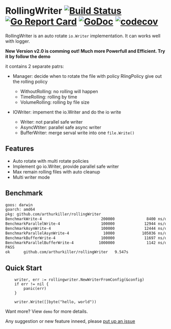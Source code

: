 # RollingWriter [![Build Status](https://travis-ci.org/arthurkiller/rollingWriter.svg?branch=master)](https://travis-ci.org/arthurkiller/rollingWriter) [![Go Report Card](https://goreportcard.com/badge/github.com/arthurkiller/rollingwriter)](https://goreportcard.com/report/github.com/arthurkiller/rollingwriter) [![GoDoc](https://godoc.org/github.com/arthurkiller/rollingWriter?status.svg)](https://godoc.org/github.com/arthurkiller/rollingWriter) [![codecov](https://codecov.io/gh/arthurkiller/rollingwriter/branch/master/graph/badge.svg)](https://codecov.io/gh/arthurkiller/rollingwriter)
RollingWriter is an auto rotate `io.Writer` implementation. It can works well with logger.

__New Version v2.0 is comming out! Much more Powerfull and Efficient. Try it by follow the demo__

it contains 2 separate patrs:
* Manager: decide when to rotate the file with policy
    RlingPolicy give out the rolling policy
    * WithoutRolling: no rolling will happen
    * TimeRolling: rolling by time
    * VolumeRolling: rolling by file size

* IOWriter: impement the io.Writer and do the io write
    * Writer: not parallel safe writer
    * AsyncWtiter: parallel safe async writer
    * BufferWriter: merge serval write into one `file.Write()`

## Features
* Auto rotate with multi rotate policies
* Implement go io.Writer, provide parallel safe writer
* Max remain rolling files with auto cleanup
* Multi writer mode

## Benchmark
```bash
goos: darwin
goarch: amd64
pkg: github.com/arthurkiller/rollingWriter
BenchmarkWrite-4                          200000              8400 ns/op               0 B/op          0 allocs/op
BenchmarkParallelWrite-4                  100000             12944 ns/op               0 B/op          0 allocs/op
BenchmarkAsynWrite-4                      100000             12444 ns/op           40356 B/op          1 allocs/op
BenchmarkParallelAsynWrite-4               10000            105036 ns/op          245173 B/op          1 allocs/op
BenchmarkBufferWrite-4                    100000             11697 ns/op            1984 B/op          4 allocs/op
BenchmarkParallelBufferWrite-4           1000000              1142 ns/op            7752 B/op          1 allocs/op
PASS
ok      github.com/arthurkiller/rollingWriter   9.547s
```

## Quick Start
```golang
	writer, err := rollingwriter.NewWriterFromConfig(&config)
	if err != nil {
		panic(err)
	}

	writer.Write([]byte("hello, world"))
```
Want more? View `demo` for more details.

Any suggestion or new feature inneed, please [put up an issue](https://github.com/arthurkiller/rollingWriter/issues/new)
